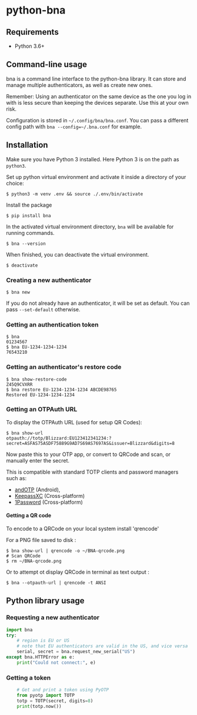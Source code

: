 # python-bna

## Requirements

- Python 3.6+


## Command-line usage

bna is a command line interface to the python-bna library. It can store
and manage multiple authenticators, as well as create new ones.


Remember: Using an authenticator on the same device as the one you log in with
is less secure than keeping the devices separate. Use this at your own risk.

Configuration is stored in `~/.config/bna/bna.conf`. You can pass a
different config path with `bna --config=~/.bna.conf` for example.

## Installation

Make sure you have Python 3 installed. Here Python 3 is on the path as
`python3`.

Set up python virtual environment and activate it inside a directory of your
choice:

    $ python3 -m venv .env && source ./.env/bin/activate

Install the package

    $ pip install bna

In the activated virtual environment directory, `bna` will be available for
running commands.

    $ bna --version 

When finished, you can deactivate the virtual environment.

    $ deactivate


### Creating a new authenticator

    $ bna new

If you do not already have an authenticator, it will be set as default.
You can pass `--set-default` otherwise.


### Getting an authentication token

    $ bna
    01234567
    $ bna EU-1234-1234-1234
    76543210


### Getting an authenticator's restore code

    $ bna show-restore-code
    Z45Q9CVXRR
    $ bna restore EU-1234-1234-1234 ABCDE98765
    Restored EU-1234-1234-1234


### Getting an OTPAuth URL

To display the OTPAuth URL (used for setup QR Codes):

    $ bna show-url
    otpauth://totp/Blizzard:EU123412341234:?secret=ASFAS75ASDF75889G9AD7S69AS7697AS&issuer=Blizzard&digits=8

Now paste this to your OTP app, or convert to QRCode and scan, or
manually enter the secret.

This is compatible with standard TOTP clients and password managers such as:
- [andOTP](https://play.google.com/store/apps/details?id=org.shadowice.flocke.andotp) (Android),
- [KeepassXC](https://keepassxc.org/) (Cross-platform)
- [1Password](https://1password.com/) (Cross-platform)


#### Getting a QR code

To encode to a QRCode on your local system install \'qrencode\'

For a PNG file saved to disk :

    $ bna show-url | qrencode -o ~/BNA-qrcode.png
    # Scan QRCode
    $ rm ~/BNA-qrcode.png

Or to attempt ot display QRCode in terminal as text output :

    $ bna --otpauth-url | qrencode -t ANSI


## Python library usage

### Requesting a new authenticator

```py
import bna
try:
    # region is EU or US
    # note that EU authenticators are valid in the US, and vice versa
    serial, secret = bna.request_new_serial("US")
except bna.HTTPError as e:
    print("Could not connect:", e)
```

### Getting a token

```py
    # Get and print a token using PyOTP
    from pyotp import TOTP
    totp = TOTP(secret, digits=8)
    print(totp.now())
```
